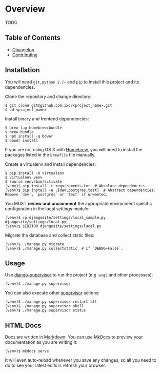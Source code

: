 # Overview

TODO

## Table of Contents

  * [Changelog]
  * [Contributing]

## Installation

You will need `git`, `python 2.7+` and `pip` to install this project and its
dependencies.

Clone the repository and change directory:

    $ git clone git@github.com:ixc/<project_name>.git
    $ cd <project_name>

Install binary and frontend dependencies:

    $ brew tap homebrew/bundle
    $ brew bundle
    $ npm install -g bower
    $ bower install

If you are not using OS X with [Homebrew], you will need to install
the packages listed in the `Brewfile` file manually.

Create a virtualenv and install dependencies:

    $ pip install -U virtualenv
    $ virtualenv venv
    $ source venv/bin/activate
    (venv)$ pip install -r requirements.txt  # Absolute dependencies.
    (venv)$ pip install -e .[dev,postgres,test]  # Abstract dependencies. Remove `dev`, `postgres` or `test` if unwanted.

You MUST **review and uncomment** the appropriate environment specific
configuration in the local settings module:

    (venv)$ cp djangosite/settings/local_sample.py djangosite/settings/local.py
    (venv)$ $EDITOR djangosite/settings/local.py

Migrate the database and collect static files:

    (venv)$ ./manage.py migrate
    (venv)$ ./manage.py collectstatic  # If `DEBUG=False`.

## Usage

Use [django-supervisor] to run the project (e.g. `wsgi` and other processes):

    (venv)$ ./manage.py supervisor

You can also execute other [supervisor] actions:

    (venv)$ ./manage.py supervisor restart all
    (venv)$ ./manage.py supervisor shell
    (venv)$ ./manage.py supervisor status

## HTML Docs

Docs are written in [Markdown]. You can use [MkDocs] to preview your
documentation as you are writing it:

    (venv)$ mkdocs serve

It will even auto-reload whenever you save any changes, so all you need to do
to see your latest edits is refresh your browser.

[Changelog]: changelog.md
[Contributing]: contributing.md
[django-supervisor]: https://github.com/rfk/django-supervisor
[Homebrew]: http://brew.sh/
[Markdown]: http://daringfireball.net/projects/markdown/
[MkDocs]: http://mkdocs.org
[supervisor]: http://supervisord.org/
